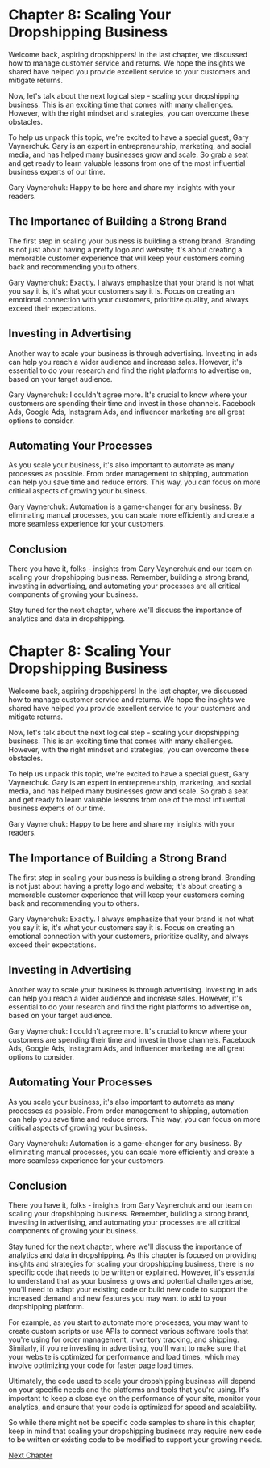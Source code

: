 # Chapter 8: Scaling Your Dropshipping Business

Welcome back, aspiring dropshippers! In the last chapter, we discussed how to manage customer service and returns. We hope the insights we shared have helped you provide excellent service to your customers and mitigate returns.

Now, let's talk about the next logical step - scaling your dropshipping business. This is an exciting time that comes with many challenges. However, with the right mindset and strategies, you can overcome these obstacles.

To help us unpack this topic, we're excited to have a special guest, Gary Vaynerchuk. Gary is an expert in entrepreneurship, marketing, and social media, and has helped many businesses grow and scale. So grab a seat and get ready to learn valuable lessons from one of the most influential business experts of our time.

Gary Vaynerchuk: Happy to be here and share my insights with your readers.

## The Importance of Building a Strong Brand

The first step in scaling your business is building a strong brand. Branding is not just about having a pretty logo and website; it's about creating a memorable customer experience that will keep your customers coming back and recommending you to others.

Gary Vaynerchuk: Exactly. I always emphasize that your brand is not what you say it is, it's what your customers say it is. Focus on creating an emotional connection with your customers, prioritize quality, and always exceed their expectations.

## Investing in Advertising

Another way to scale your business is through advertising. Investing in ads can help you reach a wider audience and increase sales. However, it's essential to do your research and find the right platforms to advertise on, based on your target audience.

Gary Vaynerchuk: I couldn't agree more. It's crucial to know where your customers are spending their time and invest in those channels. Facebook Ads, Google Ads, Instagram Ads, and influencer marketing are all great options to consider.

## Automating Your Processes

As you scale your business, it's also important to automate as many processes as possible. From order management to shipping, automation can help you save time and reduce errors. This way, you can focus on more critical aspects of growing your business.

Gary Vaynerchuk: Automation is a game-changer for any business. By eliminating manual processes, you can scale more efficiently and create a more seamless experience for your customers.

## Conclusion

There you have it, folks - insights from Gary Vaynerchuk and our team on scaling your dropshipping business. Remember, building a strong brand, investing in advertising, and automating your processes are all critical components of growing your business.

Stay tuned for the next chapter, where we'll discuss the importance of analytics and data in dropshipping.
# Chapter 8: Scaling Your Dropshipping Business

Welcome back, aspiring dropshippers! In the last chapter, we discussed how to manage customer service and returns. We hope the insights we shared have helped you provide excellent service to your customers and mitigate returns.

Now, let's talk about the next logical step - scaling your dropshipping business. This is an exciting time that comes with many challenges. However, with the right mindset and strategies, you can overcome these obstacles.

To help us unpack this topic, we're excited to have a special guest, Gary Vaynerchuk. Gary is an expert in entrepreneurship, marketing, and social media, and has helped many businesses grow and scale. So grab a seat and get ready to learn valuable lessons from one of the most influential business experts of our time.

Gary Vaynerchuk: Happy to be here and share my insights with your readers.

## The Importance of Building a Strong Brand

The first step in scaling your business is building a strong brand. Branding is not just about having a pretty logo and website; it's about creating a memorable customer experience that will keep your customers coming back and recommending you to others.

Gary Vaynerchuk: Exactly. I always emphasize that your brand is not what you say it is, it's what your customers say it is. Focus on creating an emotional connection with your customers, prioritize quality, and always exceed their expectations.

## Investing in Advertising

Another way to scale your business is through advertising. Investing in ads can help you reach a wider audience and increase sales. However, it's essential to do your research and find the right platforms to advertise on, based on your target audience.

Gary Vaynerchuk: I couldn't agree more. It's crucial to know where your customers are spending their time and invest in those channels. Facebook Ads, Google Ads, Instagram Ads, and influencer marketing are all great options to consider.

## Automating Your Processes

As you scale your business, it's also important to automate as many processes as possible. From order management to shipping, automation can help you save time and reduce errors. This way, you can focus on more critical aspects of growing your business.

Gary Vaynerchuk: Automation is a game-changer for any business. By eliminating manual processes, you can scale more efficiently and create a more seamless experience for your customers.

## Conclusion

There you have it, folks - insights from Gary Vaynerchuk and our team on scaling your dropshipping business. Remember, building a strong brand, investing in advertising, and automating your processes are all critical components of growing your business.

Stay tuned for the next chapter, where we'll discuss the importance of analytics and data in dropshipping.
As this chapter is focused on providing insights and strategies for scaling your dropshipping business, there is no specific code that needs to be written or explained. However, it's essential to understand that as your business grows and potential challenges arise, you'll need to adapt your existing code or build new code to support the increased demand and new features you may want to add to your dropshipping platform.

For example, as you start to automate more processes, you may want to create custom scripts or use APIs to connect various software tools that you're using for order management, inventory tracking, and shipping. Similarly, if you're investing in advertising, you'll want to make sure that your website is optimized for performance and load times, which may involve optimizing your code for faster page load times.

Ultimately, the code used to scale your dropshipping business will depend on your specific needs and the platforms and tools that you're using. It's important to keep a close eye on the performance of your site, monitor your analytics, and ensure that your code is optimized for speed and scalability.

So while there might not be specific code samples to share in this chapter, keep in mind that scaling your dropshipping business may require new code to be written or existing code to be modified to support your growing needs.


[Next Chapter](09_Chapter09.md)